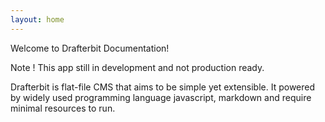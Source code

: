 ```yaml
---
layout: home
---
```


Welcome to Drafterbit Documentation!

Note ! This app still in development and not production ready.

Drafterbit is flat-file CMS that aims to be simple yet extensible.
It powered by widely used programming language javascript, markdown
and require minimal resources to run.